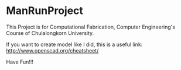 # ManRunProject

This Project is for Computational Fabrication, Computer Engineering's Course of Chulalongkorn University.

If you want to create model like I did,
this is a useful link:
http://www.openscad.org/cheatsheet/

Have Fun!!!
